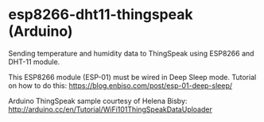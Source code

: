 # esp8266-dht11-thingspeak (Arduino)
Sending temperature and humidity data to ThingSpeak using ESP8266 and DHT-11 module.

This ESP8266 module (ESP-01) must be wired in Deep Sleep mode. Tutorial on how to do this: https://blog.enbiso.com/post/esp-01-deep-sleep/

Arduino ThingSpeak sample courtesy of Helena Bisby: http://arduino.cc/en/Tutorial/WiFi101ThingSpeakDataUploader
